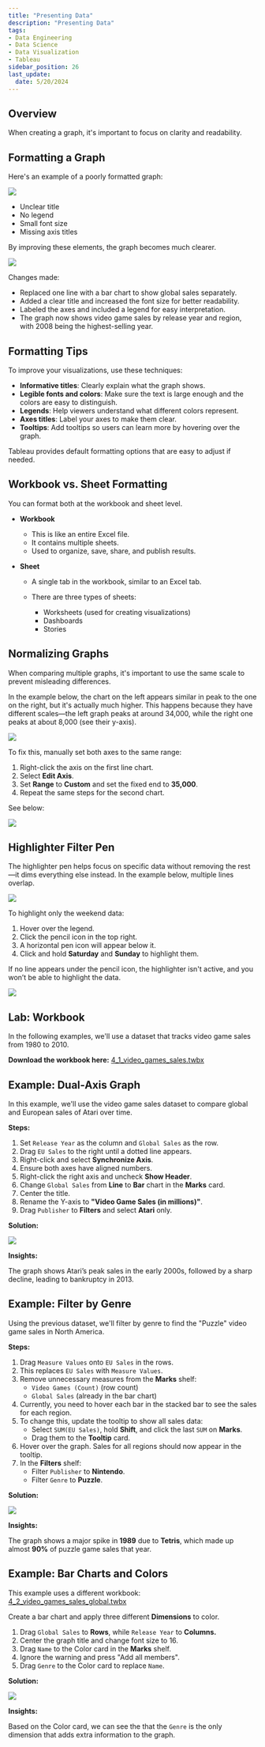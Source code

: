 ```yaml
---
title: "Presenting Data"
description: "Presenting Data"
tags: 
- Data Engineering
- Data Science
- Data Visualization
- Tableau
sidebar_position: 26
last_update:
  date: 5/20/2024
---
```



## Overview

When creating a graph, it's important to focus on clarity and readability. 

## Formatting a Graph

Here's an example of a poorly formatted graph:

<div class="img-center"> 

![](/img/docs/Screenshot-2025-03-09-215718.png)

</div>

- Unclear title
- No legend
- Small font size
- Missing axis titles

By improving these elements, the graph becomes much clearer.

<div class="img-center"> 

![](/img/docs/Screenshot-2025-03-09-215827.png)

</div>

Changes made:

- Replaced one line with a bar chart to show global sales separately.
- Added a clear title and increased the font size for better readability.
- Labeled the axes and included a legend for easy interpretation.
- The graph now shows video game sales by release year and region, with 2008 being the highest-selling year.

## Formatting Tips

To improve your visualizations, use these techniques:

- **Informative titles**: Clearly explain what the graph shows.
- **Legible fonts and colors**: Make sure the text is large enough and the colors are easy to distinguish.
- **Legends**: Help viewers understand what different colors represent.
- **Axes titles**: Label your axes to make them clear.
- **Tooltips**: Add tooltips so users can learn more by hovering over the graph.

Tableau provides default formatting options that are easy to adjust if needed.

## Workbook vs. Sheet Formatting

You can format both at the workbook and sheet level. 

- **Workbook** 

  - This is like an entire Excel file. 
  - It contains multiple sheets.
  - Used to organize, save, share, and publish results.

- **Sheet** 

  - A single tab in the workbook, similar to an Excel tab. 
  - There are three types of sheets: 

    - Worksheets (used for creating visualizations)
    - Dashboards
    - Stories


## Normalizing Graphs 

When comparing multiple graphs, it's important to use the same scale to prevent misleading differences.

In the example below, the chart on the left appears similar in peak to the one on the right, but it's actually much higher. This happens because they have different scales—the left graph peaks at around 34,000, while the right one peaks at about 8,000 (see their y-axis).

<div class="img-center"> 

![](/img/docs/Screenshot-2025-03-12-140223.png)

</div>

To fix this, manually set both axes to the same range:

1. Right-click the axis on the first line chart.  
2. Select **Edit Axis**.  
3. Set **Range** to **Custom** and set the fixed end to **35,000**.  
4. Repeat the same steps for the second chart.

See below:

<div class="img-center"> 

![](/gif/docs/snowflake-create-query-sampleee-38.gif)

</div>


## Highlighter Filter Pen 

The highlighter pen helps focus on specific data without removing the rest—it dims everything else instead. In the example below, multiple lines overlap.

<div class="img-center"> 

![](/img/docs/Screenshot-2025-03-12-183634.png)

</div>

To highlight only the weekend data:  

1. Hover over the legend.  
2. Click the pencil icon in the top right.  
3. A horizontal pen icon will appear below it.  
4. Click and hold **Saturday** and **Sunday** to highlight them.  

If no line appears under the pencil icon, the highlighter isn't active, and you won’t be able to highlight the data.

<div class="img-center"> 

![](/gif/docs/snowflake-create-query-sampleee-39.gif)

</div>


## Lab: Workbook

In the following examples, we'll use a dataset that tracks video game sales from 1980 to 2010.

**Download the workbook here:** [4_1_video_games_sales.twbx](https://github.com/joseeden/joeden/tree/master/docs/022-Data-Engineering/051-Tableau/000-Sample-Datasets/001-Introduction-to-Tableau/Workbooks)


## Example: Dual-Axis Graph 

In this example, we'll use the video game sales dataset to compare global and European sales of Atari over time.  

**Steps:**  

1. Set `Release Year` as the column and `Global Sales` as the row.  
2. Drag `EU Sales` to the right until a dotted line appears.  
3. Right-click and select **Synchronize Axis**.  
4. Ensure both axes have aligned numbers.  
5. Right-click the right axis and uncheck **Show Header**.  
6. Change `Global Sales` from **Line** to **Bar** chart in the **Marks** card.  
7. Center the title.  
8. Rename the Y-axis to **"Video Game Sales (in millions)"**.  
9. Drag `Publisher` to **Filters** and select **Atari** only.  


**Solution:**

<div class="img-center"> 

![](/gif/docs/snowflake-create-query-sampleee-26.gif)

</div>

**Insights:**  

The graph shows Atari’s peak sales in the early 2000s, followed by a sharp decline, leading to bankruptcy in 2013.


## Example: Filter by Genre  

Using the previous dataset, we'll filter by genre to find the "Puzzle" video game sales in North America.

**Steps:**  

1. Drag `Measure Values` onto `EU Sales` in the rows.  
2. This replaces `EU Sales` with `Measure Values`.  
3. Remove unnecessary measures from the **Marks** shelf:  
   - `Video Games (Count)` (row count)  
   - `Global Sales` (already in the bar chart)  
4. Currently, you need to hover each bar in the stacked bar to see the sales for each region.
5. To change this, update the tooltip to show all sales data:  
   - Select `SUM(EU Sales)`, hold **Shift**, and click the last `SUM` on **Marks**.  
   - Drag them to the **Tooltip** card.  
6. Hover over the graph. Sales for all regions should now appear in the tooltip.
7. In the **Filters** shelf:  
   - Filter `Publisher` to **Nintendo**.  
   - Filter `Genre` to **Puzzle**.  

**Solution:**

<div class="img-center"> 

![](/gif/docs/snowflake-create-query-sampleee-27.gif)

</div>

**Insights:**  

The graph shows a major spike in **1989** due to **Tetris**, which made up almost **90%** of puzzle game sales that year.

## Example: Bar Charts and Colors

This example uses a different workbook: [4_2_video_games_sales_global.twbx](https://github.com/joseeden/joeden/tree/master/docs/022-Data-Engineering/051-Tableau/000-Sample-Datasets/001-Introduction-to-Tableau/Workbooks)

Create a bar chart and apply three different **Dimensions** to color.

1. Drag `Global Sales` to **Rows**, while `Release Year` to **Columns.**
2. Center the graph title and change font size to 16.
3. Drag `Name` to the Color card in the **Marks** shelf.
4. Ignore the warning and press "Add all members".
5. Drag `Genre` to the Color card to replace `Name`.

**Solution:**

<div class="img-center"> 

![](/gif/docs/snowflake-create-query-sampleee-28.gif)

</div>

**Insights:**  

Based on the Color card, we can see the that the `Genre` is the only dimension that adds extra information to the graph.